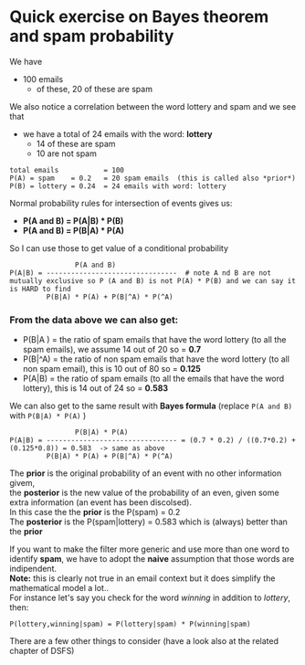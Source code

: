 # Quick exercise on Bayes theorem and spam probability 

We have
*  100 emails 
   *  of these, 20 of these are spam

We also notice a correlation between the word lottery and spam and we see that
*  we have a total of 24 emails with the word: **lottery**
   *  14 of these are spam
   *  10 are not spam 

```
total emails           = 100
P(A) = spam    = 0.2   = 20 spam emails  (this is called also *prior*)
P(B) = lottery = 0.24  = 24 emails with word: lottery
```
Normal probability rules for intersection of events gives us:
*  **P(A and B) = P(A|B) * P(B)**  
*  **P(A and B) = P(B|A) * P(A)**

So I can use those to get value of a conditional probability 
```
                P(A and B)
P(A|B) = --------------------------------  # note A nd B are not mutually exclusive so P (A and B) is not P(A) * P(B) and we can say it is HARD to find
         P(B|A) * P(A) + P(B|^A) * P(^A)
```
### From the data above we can also get:
*  P(B|A ) = the ratio of spam emails that have the word lottery (to all the spam emails), we assume 14 out of 20   so = **0.7**  
*  P(B|^A) = the ratio of non spam emails that have the word lottery (to all non spam email), this is 10 out of 80  so = **0.125**  
*  P(A|B)  = the ratio of spam emails (to all the emails that have the word lottery), this is 14 out of 24          so = **0.583** 

We can also get to the same result with **Bayes formula** (replace ```P(A and B)``` with ```P(B|A) * P(A)``` )
```
                P(B|A) * P(A)
P(A|B) = -------------------------------- = (0.7 * 0.2) / ((0.7*0.2) + (0.125*0.8)) = 0.583  -> same as above
         P(B|A) * P(A) + P(B|^A) * P(^A)
```

The **prior** is the original probability of an event with no other information givem,  
the **posterior** is the new value of the probability of an even, given some extra information (an event has been discolsed).  
In this case the the **prior** is the P(spam) = 0.2  
The **posterior**  is the P(spam|lottery) = 0.583 which is (always) better than the **prior**  


If you want to make the filter more generic and use more than one word to identify **spam**, we have to adopt the
**naive** assumption that those words are indipendent.  
**Note:** this is clearly not true in an email context but it does simplify the mathematical model a lot..   
For instance let's say you check for the word *winning* in addition to *lottery*, then:  

```P(lottery,winning|spam) = P(lottery|spam) * P(winning|spam)```

There are a few other things to consider (have a look also at the related chapter of DSFS)

